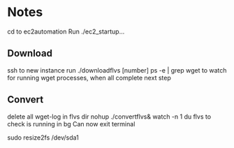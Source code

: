 # Notes

cd to ec2automation
Run ./ec2_startup... 

## Download
ssh to new instance
run ./downloadflvs [number]
ps -e | grep wget to watch for running wget processes, when all complete next step

## Convert
delete all wget-log in flvs dir
nohup ./convertflvs&
watch -n 1 du flvs to check is running in bg
Can now exit terminal

sudo resize2fs /dev/sda1
